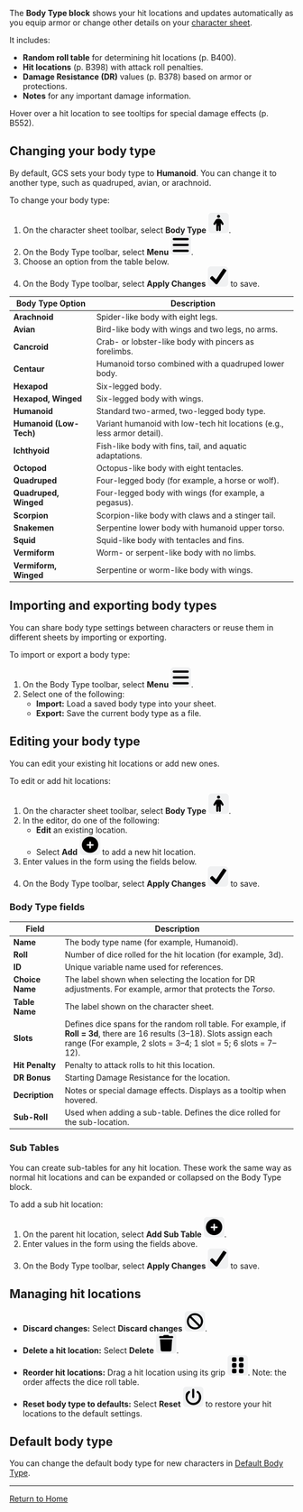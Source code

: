 The **Body Type block** shows your hit locations and updates automatically as you equip armor or change other details on your [character sheet](Character%20Sheet%20Overview.md).

It includes:
- **Random roll table** for determining hit locations (p. B400).
- **Hit locations** (p. B398) with attack roll penalties.
- **Damage Resistance (DR)** values (p. B378) based on armor or protections.
- **Notes** for any important damage information.

Hover over a hit location to see tooltips for special damage effects (p. B552).
## Changing your body type
By default, GCS sets your body type to **Humanoid**. You can change it to another type, such as quadruped, avian, or arachnoid.

To change your body type:
1. On the character sheet toolbar, select **Body Type** ![](./images/icons/icn-bodyType.svg).
2. On the Body Type toolbar, select **Menu** ![](./images/icons/icn-menu.svg).
3. Choose an option from the table below.
4. On the Body Type toolbar, select **Apply Changes** ![](images/icons/icn-applyChanges.svg) to save.

| Body Type Option        | Description                                                             |
| ----------------------- | ----------------------------------------------------------------------- |
| **Arachnoid**           | Spider-like body with eight legs.                                       |
| **Avian**               | Bird-like body with wings and two legs, no arms.                        |
| **Cancroid**            | Crab- or lobster-like body with pincers as forelimbs.                   |
| **Centaur**             | Humanoid torso combined with a quadruped lower body.                    |
| **Hexapod**             | Six-legged body.                                                        |
| **Hexapod, Winged**     | Six-legged body with wings.                                             |
| **Humanoid**            | Standard two-armed, two-legged body type.                               |
| **Humanoid (Low-Tech)** | Variant humanoid with low-tech hit locations (e.g., less armor detail). |
| **Ichthyoid**           | Fish-like body with fins, tail, and aquatic adaptations.                |
| **Octopod**             | Octopus-like body with eight tentacles.                                 |
| **Quadruped**           | Four-legged body (for example, a horse or wolf).                        |
| **Quadruped, Winged**   | Four-legged body with wings (for example, a pegasus).                   |
| **Scorpion**            | Scorpion-like body with claws and a stinger tail.                       |
| **Snakemen**            | Serpentine lower body with humanoid upper torso.                        |
| **Squid**               | Squid-like body with tentacles and fins.                                |
| **Vermiform**           | Worm- or serpent-like body with no limbs.                               |
| **Vermiform, Winged**   | Serpentine or worm-like body with wings.                                |

## Importing and exporting body types
You can share body type settings between characters or reuse them in different sheets by importing or exporting.

To import or export a body type:
1. On the Body Type toolbar, select **Menu** ![](./images/icons/icn-menu.svg).
2. Select one of the following:
	- **Import:** Load a saved body type into your sheet.
	- **Export:** Save the current body type as a file.

## Editing your body type
You can edit your existing hit locations or add new ones.

To edit or add hit locations:
1. On the character sheet toolbar, select **Body Type** ![](./images/icons/icn-bodyType.svg).
2. In the editor, do one of the following:
	- **Edit** an existing location.
	- Select **Add** ![](./images/icons/icn-add.svg) to add a new hit location.
3. Enter values in the form using the fields below.
4. On the Body Type toolbar, select **Apply Changes** ![](images/icons/icn-applyChanges.svg) to save.

### Body Type fields

| Field           | Description                                                                                                                                                                                 |
| --------------- | ------------------------------------------------------------------------------------------------------------------------------------------------------------------------------------------- |
| **Name**        | The body type name (for example, Humanoid).                                                                                                                                                 |
| **Roll**        | Number of dice rolled for the hit location (for example, 3d).                                                                                                                               |
| **ID**          | Unique variable name used for references.                                                                                                                                                   |
| **Choice Name** | The label shown when selecting the location for DR adjustments. For example, armor that protects the _Torso_.                                                                               |
| **Table Name**  | The label shown on the character sheet.                                                                                                                                                     |
| **Slots**       | Defines dice spans for the random roll table. For example, if **Roll = 3d**, there are 16 results (3–18). Slots assign each range (For example, 2 slots = 3–4; 1 slot = 5; 6 slots = 7–12). |
| **Hit Penalty** | Penalty to attack rolls to hit this location.                                                                                                                                               |
| **DR Bonus**    | Starting Damage Resistance for the location.                                                                                                                                                |
| **Decription**  | Notes or special damage effects. Displays as a tooltip when hovered.                                                                                                                        |
| **Sub-Roll**    | Used when adding a sub-table. Defines the dice rolled for the sub-location.                                                                                                                 |
### Sub Tables
You can create sub-tables for any hit location. These work the same way as normal hit locations and can be expanded or collapsed on the Body Type block.

To add a sub hit location:
1. On the parent hit location, select **Add Sub Table** ![](./images/icons/icn-add.svg).
2. Enter values in the form using the fields above.
3. On the Body Type toolbar, select **Apply Changes** ![](images/icons/icn-applyChanges.svg) to save.

## Managing hit locations
- **Discard changes:** Select **Discard changes** ![](./images/icons/icn-discardChanges.svg).
- **Delete a hit location:** Select **Delete** ![](./images/icons/icn-delete.svg).
- **Reorder hit locations:** Drag a hit location using its grip ![](./images/icons/icn-grip.svg). Note: the order affects the dice roll table.
- **Reset body type to defaults:** Select **Reset** ![](./images/icons/icn-reset.svg) to restore your hit locations to the default settings.

## Default body type
You can change the default body type for new characters in [Default Body Type](Default%20Settings.md).

---
[Return to Home](Home.md)